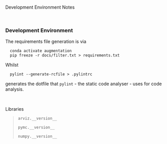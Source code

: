 <br>

Development Environment Notes

<br>

### Development Environment

The requirements file generation is via

```shell
  conda activate augmentation
  pip freeze -r docs/filter.txt > requirements.txt
```

Whilst

```shell
  pylint --generate-rcfile > .pylintrc
```

generates the dotfile that ``pylint`` - the static code analyser - uses for code analysis.

<br>

Libraries

> ``arviz.__version__``
> 
> ``pymc.__version__``
> 
> ``numpy.__version__``




<br>
<br>

<br>
<br>

<br>
<br>

<br>
<br>
